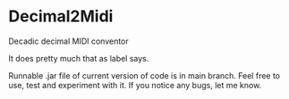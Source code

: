 # Decimal2Midi
Decadic decimal MIDI conventor

It does pretty much that as label says.  

Runnable .jar file of current version of code is in main branch. Feel free to use, test and experiment with it. 
If you notice any bugs, let me know.
